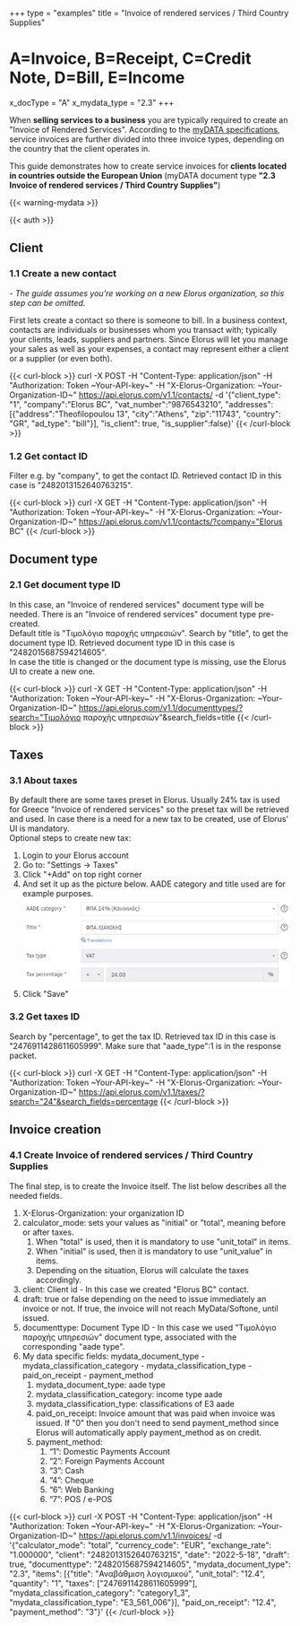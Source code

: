 +++
type = "examples"
title = "Invoice of rendered services / Third Country Supplies"
# A=Invoice, B=Receipt, C=Credit Note, D=Bill, E=Income
x_docType = "A"
x_mydata_type = "2.3"
+++

When **selling services to a business** you are typically required to create an "Invoice of Rendered Services". According to the [myDATA specifications](https://www.aade.gr/myData/prodiagrafes), service invoices are further divided into three invoice types, depending on the country that the client operates in.

This guide demonstrates how to create service invoices for **clients located in countries outside the European Union** (myDATA document type **"2.3 Invoice of rendered services / Third Country Supplies"**)

{{< warning-mydata >}}

{{< auth >}}

Client
------

### 1.1 Create a new contact

_\- The guide assumes you're working on a new Elorus organization, so this step can be omitted._  
  
First lets create a contact so there is someone to bill. In a business context, contacts are individuals or businesses whom you transact with; typically your clients, leads, suppliers and partners. Since Elorus will let you manage your sales as well as your expenses, a contact may represent either a client or a supplier (or even both).  
  

{{< curl-block >}}
curl -X POST -H "Content-Type: application/json" -H "Authorization: Token ~Your-API-key~" -H "X-Elorus-Organization: ~Your-Organization-ID~" https://api.elorus.com/v1.1/contacts/ -d '{"client_type": "1", "company":"Elorus BC", "vat_number":"9876543210", "addresses":[{"address":"Theofilopoulou 13", "city":"Athens", "zip":"11743", "country": "GR", "ad_type": "bill"}], "is_client": true, "is_supplier":false}'
{{< /curl-block >}}
  

### 1.2 Get contact ID

Filter e.g. by "company", to get the contact ID. Retrieved contact ID in this case is "2482013152640763215".  
  

{{< curl-block >}}
curl -X GET -H "Content-Type: application/json" -H "Authorization: Token ~Your-API-key~" -H "X-Elorus-Organization: ~Your-Organization-ID~" https://api.elorus.com/v1.1/contacts/?company="Elorus BC"
{{< /curl-block >}}
  

Document type
-------------

### 2.1 Get document type ID

In this case, an "Invoice of rendered services" document type will be needed. There is an "Invoice of rendered services" document type pre-created.  
Default title is "Τιμολόγιο παροχής υπηρεσιών". Search by "title", to get the document type ID. Retrieved document type ID in this case is "2482015687594214605".  
In case the title is changed or the document type is missing, use the Elorus UI to create a new one.  
  

{{< curl-block >}}
curl -X GET -H "Content-Type: application/json" -H "Authorization: Token ~Your-API-key~" -H "X-Elorus-Organization: ~Your-Organization-ID~" https://api.elorus.com/v1.1/documenttypes/?search="Τιμολόγιο παροχής υπηρεσιών"&search_fields=title
{{< /curl-block >}}
  

Taxes
-----

### 3.1 About taxes

By default there are some taxes preset in Elorus. Usually 24% tax is used for Greece "Invoice of rendered services" so the preset tax will be retrieved and used. In case there is a need for a new tax to be created, use of Elorus' UI is mandatory.  
Optional steps to create new tax:

1.  Login to your Elorus account
2.  Go to: "Settings -> Taxes"
3.  Click "+Add" on top right corner
4.  And set it up as the picture below. AADE category and title used are for example purposes. ![](/img/examples/common/tax.png)
5.  Click "Save"

  

### 3.2 Get taxes ID

Search by "percentage", to get the tax ID. Retrieved tax ID in this case is "2476911428611605999". Make sure that "aade\_type":1 is in the response packet.  
  

{{< curl-block >}}
curl -X GET -H "Content-Type: application/json" -H "Authorization: Token ~Your-API-key~" -H "X-Elorus-Organization: ~Your-Organization-ID~" https://api.elorus.com/v1.1/taxes/?search="24"&search_fields=percentage
{{< /curl-block >}}
  

Invoice creation
----------------

### 4.1 Create Invoice of rendered services / Third Country Supplies

The final step, is to create the Invoice itself. The list below describes all the needed fields.

1.  X-Elorus-Organization: your organization ID
2.  calculator\_mode: sets your values as "initial" or "total", meaning before or after taxes.
    1.  When "total" is used, then it is mandatory to use "unit\_total" in items.
    2.  When "initial" is used, then it is mandatory to use "unit\_value" in items.
    3.  Depending on the situation, Elorus will calculate the taxes accordingly.
3.  client: Client id - In this case we created "Elorus BC" contact.
4.  draft: true or false depending on the need to issue immediately an invoice or not. If true, the invoice will not reach MyData/Softone, until issued.
5.  documenttype: Document Type ID - In this case we used "Τιμολόγιο παροχής υπηρεσιών" document type, associated with the corresponding "aade type".
6.  My data specific fields: mydata\_document\_type - mydata\_classification\_category - mydata\_classification\_type - paid\_on\_receipt - payment\_method
    1.  mydata\_document\_type: aade type
    2.  mydata\_classification\_category: income type aade
    3.  mydata\_classification\_type: classifications of Ε3 aade
    4.  paid\_on\_receipt: Invoice amount that was paid when invoice was issued. If "0" then you don't need to send payment\_method since Elorus will automatically apply payment\_method as on credit.
    5.  payment\_method:
        1.  “1”: Domestic Payments Account
        2.  “2”: Foreign Payments Account
        3.  “3”: Cash
        4.  “4”: Cheque
        5.  “6”: Web Banking
        6.  “7”: POS / e-POS

{{< curl-block >}}
curl -X POST -H "Content-Type: application/json" -H "Authorization: Token ~Your-API-key~" -H "X-Elorus-Organization: ~Your-Organization-ID~" https://api.elorus.com/v1.1/invoices/ -d '{"calculator_mode": "total", "currency_code": "EUR", "exchange_rate": "1.000000", "client": "2482013152640763215", "date": "2022-5-18", "draft": true, "documenttype": "2482015687594214605", "mydata_document_type": "2.3", "items": [{"title": "Αναβάθμιση λογισμικού", "unit_total": "12.4", "quantity": "1", "taxes": ["2476911428611605999"], "mydata_classification_category": "category1_3", "mydata_classification_type": "E3_561_006"}], "paid_on_receipt": "12.4", "payment_method": "3"}'
{{< /curl-block >}}